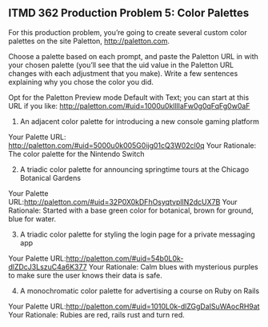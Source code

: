 ## ITMD 362 Production Problem 5: Color Palettes

For this production problem, you’re going to create several custom color palettes on the site Paletton, http://paletton.com.

Choose a palette based on each prompt, and paste the Paletton URL in with your chosen palette (you’ll see that the uid value in the Paletton URL changes with each adjustment that you make). Write a few sentences explaining why you chose the color you did.

Opt for the Paletton Preview mode Default with Text; you can start at this URL if you like: http://paletton.com/#uid=1000u0kllllaFw0g0qFqFg0w0aF

1. An adjacent color palette for introducing a new console gaming platform

Your Palette URL: http://paletton.com/#uid=5000u0k005G0ijg01cQ3W02cl0q
Your Rationale: The color palette for the Nintendo Switch

2. A triadic color palette for announcing springtime tours at the Chicago Botanical Gardens

Your Palette URL:http://paletton.com/#uid=32P0X0kDFhOsyqtvplIN2dcUX7B
Your Rationale: Started with a base green color for botanical, brown for ground, blue for water.

3. A triadic color palette for styling the login page for a private messaging app

Your Palette URL:http://paletton.com/#uid=54b0L0k-dlZDcJ3LszuC4a6K377
Your Rationale: Calm blues with mysterious purples to make sure the user knows their data is safe.

4. A monochromatic color palette for advertising a course on Ruby on Rails

Your Palette URL:http://paletton.com/#uid=1010L0k-dlZGgDaISuWAocRH9at
Your Rationale: Rubies are red, rails rust and turn red.

